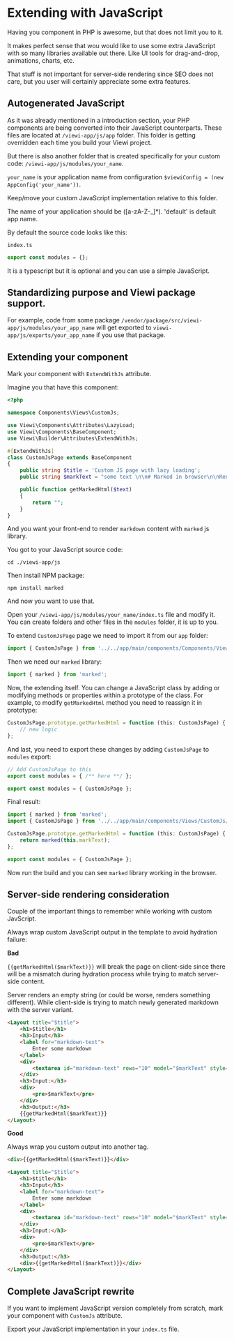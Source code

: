 # Extending with JavaScript

Having you component in PHP is awesome, but that does not limit you to it.

It makes perfect sense that wou would like to use some extra JavaScript with so many libraries available out there. Like UI tools for drag-and-drop, animations, charts, etc. 

That stuff is not important for server-side rendering since SEO does not care, but you user will certainly appreciate some extra features.

## Autogenerated JavaScript

As it was already mentioned in a introduction section, your PHP components are being converted into their JavaScript counterparts. These files are located at 
`/viewi-app/js/app` folder. This folder is getting overridden each time you build your Viewi project.

But there is also another folder that is created specifically for your custom code:
`/viewi-app/js/modules/your_name`.

`your_name` is your application name from configuration `$viewiConfig = (new AppConfig('your_name'))`.

Keep/move your custom JavaScript implementation relative to this folder.

The name of your application should be ([a-zA-Z-_]*). 'default' is default app name.

By default the source code looks like this:

`index.ts`

```ts
export const modules = {};
```

It is a typescript but it is optional and you can use a simple JavaScript.

## Standardizing purpose and Viewi package support. 

For example, code from some package `/vendor/package/src/viewi-app/js/modules/your_app_name` will get exported to
`viewi-app/js/exports/your_app_name` if you use that package.

## Extending your component

Mark your component with `ExtendWithJs` attribute.

Imagine you that have this component:

```php
<?php

namespace Components\Views\CustomJs;

use Viewi\Components\Attributes\LazyLoad;
use Viewi\Components\BaseComponent;
use Viewi\Builder\Attributes\ExtendWithJs;

#[ExtendWithJs]
class CustomJsPage extends BaseComponent
{
    public string $title = 'Custom JS page with lazy loading';
    public string $markText = "some text \n\n# Marked in browser\n\nRendered by **marked**.";

    public function getMarkedHtml($text)
    {
        return "";
    }
}
```

And you want your front-end to render `markdown` content with `marked` js library.

You got to your JavaScript source code:

```
cd ./viewi-app/js
```

Then install NPM package:

```
npm install marked
```

And now you want to use that.

Open your `/viewi-app/js/modules/your_name/index.ts` file and modify it. You can create folders and other files in the `modules` folder, it is up to you.

To extend `CustomJsPage` page we need to import it from our `app` folder:

```ts
import { CustomJsPage } from '../../app/main/components/Components/Views/CustomJs/CustomJsPage';
```

Then we need our `marked` library:

```ts
import { marked } from 'marked';
```

Now, the extending itself. You can change a JavaScript class by adding or modifying methods or properties within a prototype of the class. For example, to modify `getMarkedHtml` method you need to reassign it in prototype:

```ts
CustomJsPage.prototype.getMarkedHtml = function (this: CustomJsPage) {
    // new logic
};
```

And last, you need to export these changes by adding `CustomJsPage` to `modules` export:

```ts
// Add CustomJsPage to this
export const modules = { /** here **/ };
```

```ts
export const modules = { CustomJsPage };
```

Final result:

```ts
import { marked } from 'marked';
import { CustomJsPage } from '../../app/main/components/Views/CustomJs/CustomJsPage';

CustomJsPage.prototype.getMarkedHtml = function (this: CustomJsPage) {
    return marked(this.markText);
};

export const modules = { CustomJsPage };
```

Now run the build and you can see `marked` library working in the browser.

## Server-side rendering consideration

Couple of the important things to remember while working with custom JavScript.

Always wrap custom JavaScript output in the template to avoid hydration failure:

**Bad**

`{{getMarkedHtml($markText)}}` will break the page on client-side since there will be a mismatch during hydration process while trying to match server-side content.

Server renders an empty string (or could be worse, renders something different).
While client-side is trying to match newly generated markdown with the server variant.

```html
<Layout title="$title">
    <h1>$title</h1>
    <h3>Input</h3>
    <label for="markdown-text">
        Enter some markdown
    </label>
    <div>
        <textarea id="markdown-text" rows="10" model="$markText" style="width: 100%;"></textarea>
    </div>
    <h3>Input:</h3>
    <div>
        <pre>$markText</pre>
    </div>
    <h3>Output:</h3>
    {{getMarkedHtml($markText)}}
</Layout>
```

**Good**

Always wrap you custom output into another tag.

```html
<div>{{getMarkedHtml($markText)}}</div>
```

```html
<Layout title="$title">
    <h1>$title</h1>
    <h3>Input</h3>
    <label for="markdown-text">
        Enter some markdown
    </label>
    <div>
        <textarea id="markdown-text" rows="10" model="$markText" style="width: 100%;"></textarea>
    </div>
    <h3>Input:</h3>
    <div>
        <pre>$markText</pre>
    </div>
    <h3>Output:</h3>
    <div>{{getMarkedHtml($markText)}}</div>
</Layout>
```

## Complete JavaScript rewrite

If you want to implement JavaScript version completely from scratch, mark your component with `CustomJs` attribute.

Export your JavaScript implementation in your `index.ts` file.
